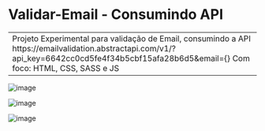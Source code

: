 # Validar-Email - Consumindo API 

<table>
<tr>
<td>
	Projeto Experimental para validação de Email, consumindo a API  https://emailvalidation.abstractapi.com/v1/?api_key=6642cc0cd5fe4f34b5cbf15afa28b6d5&email={}
	Com foco: HTML, CSS, SASS e JS

</td>
</tr>
</table>



![image](https://user-images.githubusercontent.com/123768685/221693753-99567412-f587-4d70-8b64-e244a1f2ad5e.png)

![image](https://user-images.githubusercontent.com/123768685/221693923-4f7d0e60-a065-4521-a107-4549294d1b42.png)

![image](https://user-images.githubusercontent.com/123768685/221694031-a51d89ef-917f-40aa-8211-a83070241ca7.png)

